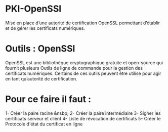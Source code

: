# PKI-OpenSSl
Mise en place d’une autorité de certification OpenSSL permettant d’établir et de gérer les certificats numériques.
# Outils : OpenSSl
OpenSSL est une bibliothèque cryptographique gratuite et open-source qui fournit plusieurs Outils de ligne de commande pour la gestion des certificats numériques. 
Certains de ces outils peuvent être utilisé pour agir en tant qu’autorité de certification.
# Pour ce faire il faut :
  1- Créer la paire racine &nsbp;
  2- Créer la paire intermédiaire
  3- Signer les certificats serveur et client
  4- Liste de révocation de certificats
  5- Créer le Protocole d'état du certificat en ligne
